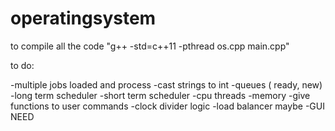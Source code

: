 # operatingsystem

to compile all the code 
"g++ -std=c++11 -pthread os.cpp main.cpp"


to do:

-multiple jobs loaded and process
-cast strings to int
-queues ( ready, new)
-long term scheduler
-short term scheduler
-cpu threads
-memory
-give functions to user commands
-clock divider logic
-load balancer maybe
-GUI NEED



